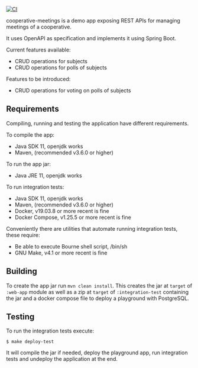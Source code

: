 [![CI](https://github.com/DanielWillian/cooperative-meetings/actions/workflows/main.yaml/badge.svg?branch=main)](https://github.com/DanielWillian/cooperative-meetings/actions?query=workflow%3ACI+branch%3Amain)

cooperative-meetings is a demo app exposing REST APIs for managing meetings of a cooperative.

It uses OpenAPI as specification and implements it using Spring Boot.

Current features available:

- CRUD operations for subjects
- CRUD operations for polls of subjects

Features to be introduced:

- CRUD operations for voting on polls of subjects

## Requirements
Compiling, running and testing the application have different requirements.

To compile the app:

- Java SDK 11, openjdk works
- Maven, (recommended v3.6.0 or higher)

To run the app jar:

- Java JRE 11, openjdk works

To run integration tests:

- Java SDK 11, openjdk works
- Maven, (recommended v3.6.0 or higher)
- Docker, v19.03.8 or more recent is fine
- Docker Compose, v1.25.5 or more recent is fine

Conveniently there are utilities that automate running integration tests, these require:

- Be able to execute Bourne shell script, /bin/sh
- GNU Make, v4.1 or more recent is fine

## Building
To create the app jar run `mvn clean install`. This creates the jar at `target` of `:web-app` module
as well as a zip at `target` of `:integration-test` containing the jar and a docker compose file
to deploy a playground with PostgreSQL.

## Testing
To run the integration tests execute:

```
$ make deploy-test
```

It will compile the jar if needed, deploy the playground app, run integration tests
and undeploy the application at the end.

